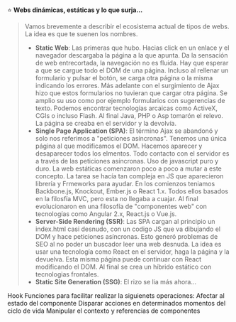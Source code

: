 ⭐ **Webs dinámicas, estáticas y lo que surja...**

> Vamos brevemente a describir el ecosistema actual de tipos de webs. La idea es que te suenen los nombres.
>
> - **Static Web**: Las primeras que hubo. Hacias click en un enlace y el navegador descargaba la página a la que apunta. Da la sensación de web entrecortada, la navegación no es fluida. Hay que esperar a que se cargue todo el DOM de una página.   Incluso al rellenar un formulario y pulsar el botón, se carga otra página o la misma indicando los errores. Más adelante con el surgimiento de Ajax hizo que estos formularios no tuvieran que cargar otra página. Se amplio su uso como por ejemplo formularios con sugerencias de texto. Podemos encontrar tecnologías arcaicas como ActiveX, CGIs o incluso Flash. Al final Java, PHP o Asp tomarón el relevo. La página se creaba en el servidor y la devolvía.
> - **Single Page Application (SPA)**: El término Ajax se abandonó y solo nos referimos a "peticiones asíncronas". Tenemos una única página al que modificamos el DOM. Hacemos aparecer y desaparecer todos los elmentos. Todo contacto con el servidor es a través de las peticiones asíncronas. Uso de javascript puro y duro. La web estáticas comenzaron poco a poco a mutar a este concepto. La tarea se hacía tan compleja en JS que aparecieron librería y Frmeworks para ayudar. En los comienzos teniamos Backbone.js, Knockout, Ember.js o React 1.x. Todos ellos basados en la filosfía MVC, pero esta no llegaba a cuajar. Al final evolucionaron en una filosofía de "componentes web" con tecnologías como Angular 2.x, React.js o Vue.js.
> - **Server-Side Rendering (SSR)**: Las SPA cargan al principio un index.html casi desnudo, con un codigo JS que va dibujando el DOM y hace peticiones asíncronas. Esto generó problemas de SEO al no poder un buscador leer una web desnuda. La idea es usar una tecnología como React en el servidor, haga la página y la devuelva. Esta misma página puede continuar con React modificando el DOM. Al final se crea un híbrido estático con tecnologias frontales.
> - **Static Site Generation (SSG)**: El rizo se lia más ahora... 


Hook
Funciones para facilitar realizar la siguienets operaciones:
Afectar al estado del componente
Disparar acciones en determinados momentos del ciclo de vida
Manipular el contexto y referencias de componentes